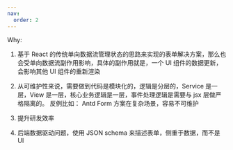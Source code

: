 ```yaml
---
nav:
  order: 2
---
```


Why:

1. 基于 React 的传统单向数据流管理状态的思路来实现的表单解决方案，那么也会受单向数据流副作用影响，具体的副作用就是，一个 UI 组件的数据更新，会影响其他 UI 组件的重新渲染

2. 从可维护性来说，需要做到代码是模块化的，逻辑是分层的，Service 是一层，View 是一层，核心业务逻辑是一层，事件处理逻辑是需要与 jsx 层做严格隔离的。
   反例比如： Antd Form 方案在复杂场景，容易不可维护

3. 提升研发效率

4. 后端数据驱动问题，使用 JSON schema 来描述表单，侧重于数据，而不是 UI
